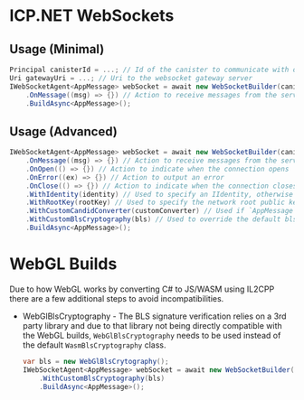 # ICP.NET WebSockets


## Usage (Minimal)

```cs
Principal canisterId = ...; // Id of the canister to communicate with over websockets
Uri gatewayUri = ...; // Uri to the websocket gateway server
IWebSocketAgent<AppMessage> webSocket = await new WebSocketBuilder(canisterId, gatewayUri)
    .OnMessage((msg) => {}) // Action to receive messages from the server
	.BuildAsync<AppMessage>();
```

## Usage (Advanced)

```cs
IWebSocketAgent<AppMessage> webSocket = await new WebSocketBuilder(canisterId, gatewayUri)
    .OnMessage((msg) => {}) // Action to receive messages from the server
    .OnOpen(() => {}) // Action to indicate when the connection opens
    .OnError((ex) => {}) // Action to output an error
    .OnClose(() => {}) // Action to indicate when the connection closes
    .WithIdentity(identity) // Used to specify an IIdentity, otherwise will generate an ephemeral identity
    .WithRootKey(rootKey) // Used to specify the network root public key, required if using a dev or other ic network
    .WithCustomCandidConverter(customConverter) // Used if `AppMessage` requires a custom CandidConverter for serialization
    .WithCustomBlsCryptography(bls) // Used to override the default bls library. See `WebGL Builds` below
    .BuildAsync<AppMessage>();
```


# WebGL Builds
Due to how WebGL works by converting C# to JS/WASM using IL2CPP there are a few additional steps to avoid
incompatibilities. 
- WebGlBlsCryptography - The BLS signature verification relies on a 3rd party library and due to that library not being directly compatible with the WebGL builds, `WebGlBlsCryptography` needs to be used instead of the default `WasmBlsCryptography` class.
    
    ```cs
    var bls = new WebGlBlsCrytography();
    IWebSocketAgent<AppMessage> webSocket = await new WebSocketBuilder(canisterId, gatewayUri)
        .WithCustomBlsCryptography(bls)
        .BuildAsync<AppMessage>();
    ```